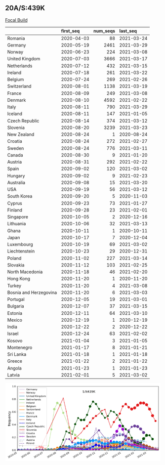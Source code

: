 

## 20A/S:439K
[Focal Build](https://nextstrain.org/groups/neherlab/ncov/S.N439K?c=gt-S_439&f_region=Europe)

|                        | first_seq   |   num_seqs | last_seq   |
|:-----------------------|:------------|-----------:|:-----------|
| Romania                | 2020-04-03  |         88 | 2021-03-24 |
| Germany                | 2020-05-19  |       2461 | 2021-03-29 |
| Norway                 | 2020-06-23  |        224 | 2021-03-08 |
| United Kingdom         | 2020-07-03  |       3666 | 2021-03-17 |
| Netherlands            | 2020-07-12  |        432 | 2021-03-15 |
| Ireland                | 2020-07-18  |        261 | 2021-03-22 |
| Belgium                | 2020-07-24  |        269 | 2021-02-26 |
| Switzerland            | 2020-08-01  |       1138 | 2021-03-19 |
| France                 | 2020-08-09  |        249 | 2021-03-08 |
| Denmark                | 2020-08-10  |       4592 | 2021-02-22 |
| Italy                  | 2020-08-11  |        790 | 2021-03-29 |
| Iceland                | 2020-08-11  |        147 | 2021-01-05 |
| Czech Republic         | 2020-08-14  |        374 | 2021-03-12 |
| Slovenia               | 2020-08-20  |       3239 | 2021-03-23 |
| New Zealand            | 2020-08-24  |          1 | 2020-08-24 |
| Croatia                | 2020-08-24  |        272 | 2021-02-27 |
| Sweden                 | 2020-08-24  |        776 | 2021-03-11 |
| Canada                 | 2020-08-30  |          9 | 2021-01-20 |
| Austria                | 2020-08-31  |        292 | 2021-02-22 |
| Spain                  | 2020-09-02  |        120 | 2021-03-02 |
| Hungary                | 2020-09-02  |          9 | 2021-02-23 |
| Australia              | 2020-09-08  |         15 | 2021-03-20 |
| USA                    | 2020-09-19  |         56 | 2021-03-12 |
| South Korea            | 2020-09-20  |          5 | 2020-11-03 |
| Cyprus                 | 2020-09-23  |         73 | 2021-01-27 |
| Finland                | 2020-09-28  |         23 | 2021-02-01 |
| Singapore              | 2020-10-05  |          2 | 2020-12-16 |
| Lithuania              | 2020-10-06  |         32 | 2021-03-13 |
| Ghana                  | 2020-10-11  |          1 | 2020-10-11 |
| Japan                  | 2020-10-17  |          7 | 2020-12-04 |
| Luxembourg             | 2020-10-19  |         69 | 2021-03-02 |
| Liechtenstein          | 2020-10-23  |         29 | 2020-12-31 |
| Poland                 | 2020-11-02  |        227 | 2021-03-14 |
| Slovakia               | 2020-11-12  |        103 | 2021-02-25 |
| North Macedonia        | 2020-11-18  |         46 | 2021-02-20 |
| Hong Kong              | 2020-11-20  |          1 | 2020-11-20 |
| Turkey                 | 2020-11-20  |          4 | 2021-03-08 |
| Bosnia and Herzegovina | 2020-11-20  |          6 | 2021-03-03 |
| Portugal               | 2020-12-05  |         19 | 2021-03-01 |
| Bulgaria               | 2020-12-07  |         37 | 2021-03-15 |
| Estonia                | 2020-12-11  |         64 | 2021-03-10 |
| Mexico                 | 2020-12-19  |          1 | 2020-12-19 |
| India                  | 2020-12-22  |          2 | 2020-12-22 |
| Israel                 | 2020-12-24  |         63 | 2021-02-02 |
| Kosovo                 | 2021-01-04  |          3 | 2021-01-05 |
| Montenegro             | 2021-01-17  |          8 | 2021-01-21 |
| Sri Lanka              | 2021-01-18  |          1 | 2021-01-18 |
| Greece                 | 2021-01-22  |          2 | 2021-01-22 |
| Angola                 | 2021-01-23  |          1 | 2021-01-23 |
| Latvia                 | 2021-02-01  |          5 | 2021-03-02 |

![Overall trends S.N439K](/overall_trends_figures/overall_trends_S.N439K.png)